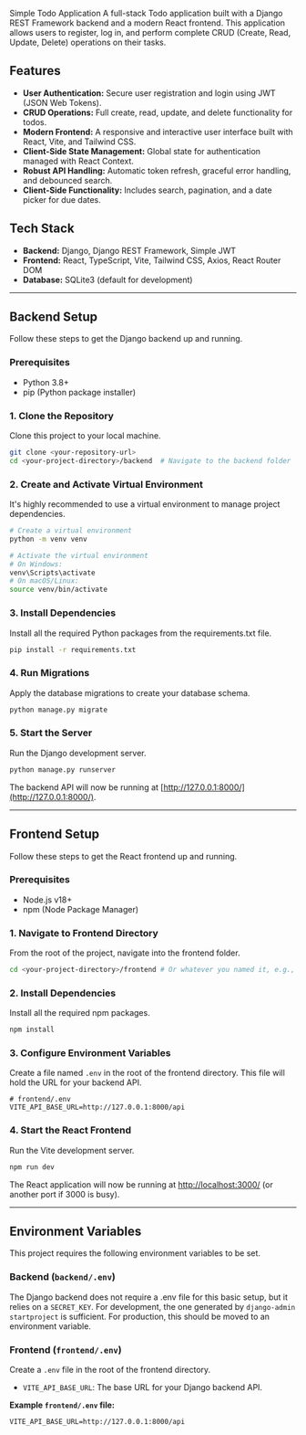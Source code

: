 Simple Todo Application
A full-stack Todo application built with a Django REST Framework backend and a modern React frontend. This application allows users to register, log in, and perform complete CRUD (Create, Read, Update, Delete) operations on their tasks.

## Features
- **User Authentication:** Secure user registration and login using JWT (JSON Web Tokens).
- **CRUD Operations:** Full create, read, update, and delete functionality for todos.
- **Modern Frontend:** A responsive and interactive user interface built with React, Vite, and Tailwind CSS.
- **Client-Side State Management:** Global state for authentication managed with React Context.
- **Robust API Handling:** Automatic token refresh, graceful error handling, and debounced search.
- **Client-Side Functionality:** Includes search, pagination, and a date picker for due dates.

## Tech Stack
- **Backend:** Django, Django REST Framework, Simple JWT
- **Frontend:** React, TypeScript, Vite, Tailwind CSS, Axios, React Router DOM
- **Database:** SQLite3 (default for development)

---

## Backend Setup
Follow these steps to get the Django backend up and running.

### Prerequisites
- Python 3.8+
- pip (Python package installer)

### 1. Clone the Repository
Clone this project to your local machine.
```sh
git clone <your-repository-url>
cd <your-project-directory>/backend  # Navigate to the backend folder
```

### 2. Create and Activate Virtual Environment
It's highly recommended to use a virtual environment to manage project dependencies.
```sh
# Create a virtual environment
python -m venv venv

# Activate the virtual environment
# On Windows:
venv\Scripts\activate
# On macOS/Linux:
source venv/bin/activate
```

### 3. Install Dependencies
Install all the required Python packages from the requirements.txt file.
```sh
pip install -r requirements.txt
```

### 4. Run Migrations
Apply the database migrations to create your database schema.
```sh
python manage.py migrate
```

### 5. Start the Server
Run the Django development server.
```sh
python manage.py runserver
```
The backend API will now be running at [http://127.0.0.1:8000/](http://127.0.0.1:8000/).

---

## Frontend Setup
Follow these steps to get the React frontend up and running.

### Prerequisites
- Node.js v18+
- npm (Node Package Manager)

### 1. Navigate to Frontend Directory
From the root of the project, navigate into the frontend folder.
```sh
cd <your-project-directory>/frontend # Or whatever you named it, e.g., todo-frontend
```

### 2. Install Dependencies
Install all the required npm packages.
```sh
npm install
```

### 3. Configure Environment Variables
Create a file named `.env` in the root of the frontend directory. This file will hold the URL for your backend API.
```env
# frontend/.env
VITE_API_BASE_URL=http://127.0.0.1:8000/api
```

### 4. Start the React Frontend
Run the Vite development server.
```sh
npm run dev
```
The React application will now be running at [http://localhost:3000/](http://localhost:3000/) (or another port if 3000 is busy).

---

## Environment Variables
This project requires the following environment variables to be set.

### Backend (`backend/.env`)
The Django backend does not require a .env file for this basic setup, but it relies on a `SECRET_KEY`. For development, the one generated by `django-admin startproject` is sufficient. For production, this should be moved to an environment variable.

### Frontend (`frontend/.env`)
Create a `.env` file in the root of the frontend directory.
- `VITE_API_BASE_URL`: The base URL for your Django backend API.

**Example `frontend/.env` file:**
```env
VITE_API_BASE_URL=http://127.0.0.1:8000/api
```
